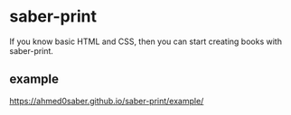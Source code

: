 # saber-print

If you know basic HTML and CSS, then you can start creating books with saber-print.

## example

https://ahmed0saber.github.io/saber-print/example/
